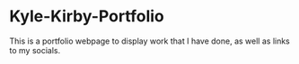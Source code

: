 # Kyle-Kirby-Portfolio
This is a portfolio webpage to display work that I have done, as well as links to my socials.
